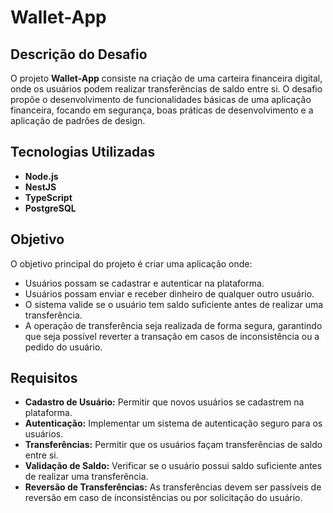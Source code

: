# Wallet-App

## Descrição do Desafio

O projeto **Wallet-App** consiste na criação de uma carteira financeira digital, onde os usuários podem realizar transferências de saldo entre si. O desafio propõe o desenvolvimento de funcionalidades básicas de uma aplicação financeira, focando em segurança, boas práticas de desenvolvimento e a aplicação de padrões de design.

## Tecnologias Utilizadas

- **Node.js**
- **NestJS**
- **TypeScript**
- **PostgreSQL**

## Objetivo

O objetivo principal do projeto é criar uma aplicação onde:

- Usuários possam se cadastrar e autenticar na plataforma.
- Usuários possam enviar e receber dinheiro de qualquer outro usuário.
- O sistema valide se o usuário tem saldo suficiente antes de realizar uma transferência.
- A operação de transferência seja realizada de forma segura, garantindo que seja possível reverter a transação em casos de inconsistência ou a pedido do usuário.

## Requisitos

- **Cadastro de Usuário:** Permitir que novos usuários se cadastrem na plataforma.
- **Autenticação:** Implementar um sistema de autenticação seguro para os usuários.
- **Transferências:** Permitir que os usuários façam transferências de saldo entre si.
- **Validação de Saldo:** Verificar se o usuário possui saldo suficiente antes de realizar uma transferência.
- **Reversão de Transferências:** As transferências devem ser passíveis de reversão em caso de inconsistências ou por solicitação do usuário.